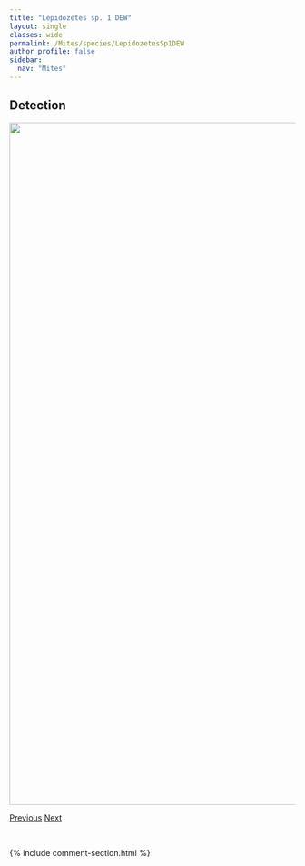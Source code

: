 ```yaml
---
title: "Lepidozetes sp. 1 DEW"
layout: single
classes: wide
permalink: /Mites/species/LepidozetesSp1DEW
author_profile: false
sidebar:
  nav: "Mites"
---
```


<h2>Detection</h2>

<a href="https://drive.google.com/uc?export=view&id=1INnI0JeFtGWtNnY3LoH1cDdXnfiEFC1j">
<img src="https://drive.google.com/uc?export=view&id=1INnI0JeFtGWtNnY3LoH1cDdXnfiEFC1j" height = "1200" width = "800">
</a>


<a href="/DevelopmentWebsite/Mites/species/LepidozetesSingularis" class="pagination--pager" title="Lepidozetes singularis">Previous</a> <a href="/DevelopmentWebsite/Mites/species/LepidozetesSp2LML" class="pagination--pager" title="Lepidozetes sp. 2 LML">Next</a>

<p>&nbsp;</p>

{% include comment-section.html %}

